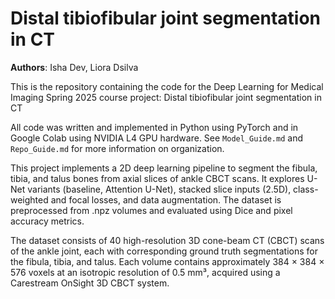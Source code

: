 # Distal tibiofibular joint segmentation in CT
**Authors**: Isha Dev, Liora Dsilva

This is the repository containing the code for the Deep Learning for Medical Imaging Spring 2025 course project: Distal tibiofibular joint segmentation in CT

All code was written and implemented in Python using PyTorch and in Google Colab using NVIDIA L4 GPU hardware. See `Model_Guide.md` and `Repo_Guide.md` for more information on organization.

This project implements a 2D deep learning pipeline to segment the fibula, tibia, and talus bones from axial slices of ankle CBCT scans. It explores U-Net variants (baseline, Attention U-Net), stacked slice inputs (2.5D), class-weighted and focal losses, and data augmentation. The dataset is preprocessed from .npz volumes and evaluated using Dice and pixel accuracy metrics.

The dataset consists of 40 high-resolution 3D cone-beam CT (CBCT) scans of the ankle joint, each with corresponding ground truth segmentations for the fibula, tibia, and talus. Each volume contains approximately 384 × 384 × 576 voxels at an isotropic resolution of 0.5 mm³, acquired using a Carestream OnSight 3D CBCT system.

